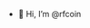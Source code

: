 - 👋 Hi, I’m @rfcoin


<!---
rfcoin/rfcoin is a ✨ special ✨ repository because its `README.md` (this file) appears on your GitHub profile.
You can click the Preview link to take a look at your changes.
--->
